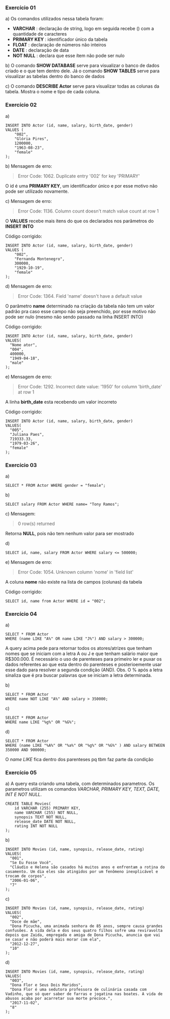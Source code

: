 ### Exercício 01 

a) Os comandos utilizados nessa tabela foram:

* **VARCHAR** : declaração de string, logo em seguida recebe () com a quantidade de caracteres
* **PRIMARY KEY** : identificador único da tabela
* **FLOAT** : declaração de números não inteiros
* **DATE** : declaração de data
* **NOT NULL** : declara que esse ítem não pode ser nulo

b) O comando **SHOW DATABASE** serve para visualizar o banco de dados criado e o que tem dentro dele.
Já o comando **SHOW TABLES** serve para visualizar as tabelas dentro do banco de dados

c) O comando **DESCRIBE Actor** serve para visualizar todas as colunas da tabela. Mostra o nome e tipo de cada coluna.


 
### Exercício 02 

a)
``` 
INSERT INTO Actor (id, name, salary, birth_date, gender)
VALUES (
    "002",
    "Glória Pires",
    1200000,
    "1963-08-23",
    "female"
);
```

b) Mensagem de erro:

>Error Code: 1062. Duplicate entry '002' for key 'PRIMARY'

O id é uma **PRIMARY KEY**, um identificador único e por esse motivo não pode ser utilizado novamente.

c) Mensagem de erro:

>Error Code: 1136. Column count doesn't match value count at row 1

O **VALUES** recebe mais ítens do que os declarados nos parâmetros do **INSERT INTO**

Código corrigido:
``` 
INSERT INTO Actor (id, name, salary, birth_date, gender)
VALUES (
    "002",
    "Fernanda Montenegro",
    300000,
    "1929-10-19",
    "female"
);
```

d) Mensagem de erro:

>Error Code: 1364. Field 'name' doesn't have a default value

O parâmetro **name** determinado na criação da tabela não tem um valor padrão pra caso esse campo não seja preenchido, por esse motivo não pode ser nulo (mesmo não sendo passado na linha INSERT INTO)

Código corrigido:
```
INSERT INTO Actor (id, name, salary, birth_date, gender)
VALUES(
  "Nome ator",
  "004",
  400000,
  "1949-04-18", 
  "male"
);
```

e) Mensagem de erro:

>Error Code: 1292. Incorrect date value: '1950' for column 'birth_date' at row 1

A linha **birth_date** esta recebendo um valor incorreto

Código corrigido:
```
INSERT INTO Actor (id, name, salary, birth_date, gender)
VALUES(
  "005", 
  "Juliana Paes",
  719333.33,
  "1979-03-26", 
  "female"
);
```



### Exercício 03

a) 
```
SELECT * FROM Actor WHERE gender = "female";
```

b)
```
SELECT salary FROM Actor WHERE name= "Tony Ramos";
```

c) Mensagem:

>0 row(s) returned

Retorna **NULL**, pois não tem nenhum valor para ser mostrado

d)
```
SELECT id, name, salary FROM Actor WHERE salary <= 500000;
```

e) Mensagem de erro:

>Error Code: 1054. Unknown column 'nome' in 'field list'

A coluna **nome** não existe na lista de campos (colunas) da tabela

Código corrigido:
```
SELECT id, name from Actor WHERE id = "002";
```



### Exercício 04

a) 
```
SELECT * FROM Actor
WHERE (name LIKE "A%" OR name LIKE "J%") AND salary > 300000;
```

A query acima pede para retornar todos os atores/atrizes que tenham nomes que se iniciam com a letra A ou J e que tenham salário maior que R$300.000. É necessário o uso de parenteses para primeiro ler e puxar os dados referentes ao que esta dentro do parenteses e posterioemente usar esse dado para resolver a segunda condição (AND). Obs. O % após a letra sinaliza que é pra buscar palavras que se iniciam a letra determinada.

b)
```
SELECT * FROM Actor
WHERE name NOT LIKE "A%" AND salary > 350000;
```

c)
```
SELECT * FROM Actor
WHERE name LIKE "%g%" OR "%G%";
```

d)
```
SELECT * FROM Actor
WHERE (name LIKE "%A%" OR "%a%" OR "%g%" OR "%G%" ) AND salary BETWEEN  350000 AND 900000;
```
O *name LIKE* fica dentro dos parenteses pq tbm faz parte da condição



### Exercício 05

a) A query esta criando uma tabela, com determinados parametros. Os parametros utilizam os comandos *VARCHAR, PRIMARY KEY, TEXT, DATE, INT E NOT NULL*.
```
CREATE TABLE Movies(
	id VARCHAR (255) PRIMARY KEY,
    name VARCHAR (255) NOT NULL,
    synopsis TEXT NOT NULL,
    release_date DATE NOT NULL,
    rating INT NOT NULL
);
```

b) 
```
INSERT INTO Movies (id, name, synopsis, release_date, rating)
VALUES(
  "001", 
  "Se Eu Fosse Você",
  "Cláudio e Helena são casados há muitos anos e enfrentam a rotina do casamento. Um dia eles são atingidos por um fenômeno inexplicável e trocam de corpos",
  "2006-01-06", 
  "7"
);
```

c)
```
INSERT INTO Movies (id, name, synopsis, release_date, rating)
VALUES(
  "002", 
  "Doce de mãe",
  "Dona Picucha, uma animada senhora de 85 anos, sempre causa grandes confusões. A vida dela e dos seus quatro filhos sofre uma reviravolta depois que Zaida, empregada e amiga de Dona Picucha, anuncia que vai se casar e não poderá mais morar com ela",
  "2012-12-27", 
  "10"
);
```

d)
```
INSERT INTO Movies (id, name, synopsis, release_date, rating)
VALUES(
  "003", 
  "Dona Flor e Seus Dois Maridos",
  "Dona Flor é uma sedutora professora de culinária casada com Vadinho, que só quer saber de farras e jogatina nas boates. A vida de abusos acaba por acarretar sua morte precoce.",
  "2017-11-02", 
  "8"
);
```


